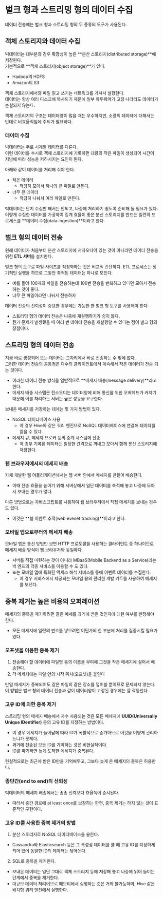 # 벌크 형과 스트리밍 형의 데이터 수집
데이터 전송에는 벌크 형과 스트리밍 형의 두 종류의 도구가 사용된다.

## 객체 스토리지와 데이터 수집
빅데이터는 대부분의 경우 확장성이 높은 **분산 스토리지(distributed storage)**에 저장된다.  
기본적으로 **객체 스토리지(object storage)**가 있다.
- Hadoop의 HDFS
- Amazon의 S3  

객체 스토리지에서의 파일 읽고 쓰기는 네트워크를 거쳐서 실행한다.  
데이터는 항상 여러 디스크에 복사되기 때문에 일부 하두웨어가 고장 나더라도 데이터가 손실되지 않는다.  

객체 스토리지의 구조는 데이터양이 많을 때는 우수하지만, 소량의 데이터에 대해서는 반대로 비효율적임에 주의가 필요하다.  

### 데이터 수집  
빅데이터는 주로 시계열 데이터를 다룬다.  
이런 데이터를 수시로 객체 스토리지에 기록하면 대량의 작은 파일이 생성되어 시간이 지남에 따라 성능을 저하시키는 요인이 된다.  


아래와 같이 데이터를 처리해 줘야 한다.
- 작은 데이터
  - 적당히 모아서 하나의 큰 파일로 만든다.
- 너무 큰 데이터
  - 적당히 나눠서 여러 파일로 만든다.  

빅데이터는 단지 수집만 해서는 안되고, 나중에 처리하기 쉽도록 준비해 둘 필요가 있다. 이렇게 수집한 데이터를 가공하여 집계 효율이 좋은 분산 스토리지를 만드는 일련의 프로세스를 **데이터 수집(data ingestion)**이라고 한다.  

## 벌크 형의 데이터 전송
원래 데이터가 처음부터 분산 스토리지에 저자오디어 있는 것이 아니라면 데이터 전송을 위한 **ETL 서버**를 설치한다.  

벌크 형의 도구로 파일 사이즈를 적정화하는 것은 비교적 간단하다. ETL 프로세스는 정기적인 실행을 하므로 그동안 축적된 데이터는 하나로 모인다.  
- 예를 들어 100개의 파일을 전송하는데 100번 전송을 반복하고 있다면 모아서 전송하는 것이 좋다.  
- 너무 큰 파일이라면 나눠서 전송하자  

데이터 전송의 신뢰성이 중요한 경우에는 가능한 한 벌크 형 도구를 사용해야 한다.
- 스트리밍 형의 데이터 전송은 나중에 재실행하기가 쉽지 않다.  
- 뭔가 문제가 발생했을 때 여러 번 데이터 전송을 재실행할 수 있다는 점이 벌크 형의 장점이다.  

## 스트리밍 형의 데이터 전송
지금 바로 생성되어 오는 데이터는 그자리에서 바로 전송하는 수 밖에 없다.  
그러한 데이터 전송의 공통점은 다수의 클라이언트에서 계속해서 작은 데이터가 전송 되는 것이다.
- 이러한 데이터 전송 방식을 일반적으로 **메세지 배송(message delivery)**라고 한다.  
- 메세지 배송 시스템은 전소오디는 데이터양에 비해 통신을 위한 오버헤드가 커지기 때문에 이를 처리하는 서버는 높은 성능을 요구한다.  

보내온 메세지를 저장하는 데에는 몇 가지 방법이 있다.
- NoSQL 데이터베이스 사용
  - 이 경우 Hive와 같은 쿼리 엔진으로 NoSQL 데이터베이스에 연결해 데이터를 읽을 수 있다.
- 메세지 큐, 메세지 브로커 등의 중계 시스템에 전송
  - 이 경우 기록된 데이터는 일정한 간격으로 꺼내고 모아서 함께 분산 스토리지에 저장한다.


### 웹 브라우저에서의 메세지 배송
자체 개발한 웹 어플리케이션에서는 웹 서버 안에서 메세지를 만들어 배송한다.
- 이때 전송 효율을 높이기 위해 서버상에서 일단 데이터를 축적해 놓고 나중에 모아서 보내는 경우가 많다.  

다른 방법으로는 자바스크립트를 사용하여 웹 브라우저에서 직접 메세지를 보내는 경우도 있다.
- 이것은 **웹 이벤트 추적(web evenet tracking)**이라고 한다.  

### 모바일 앱으로부터의 메세지 배송
모바일 앱은 통신 방법만 보면 HTTP 프로토콜을 사용하는 클라이언트 중 하나이므로 메세지 배송 방식이 웹 브라우저와 동일하다.  
- 서버를 직접 마련하는 것이 아니라 MBaaS(Mobile Backend as a Service)라는 백 엔드의 각종 서비스를 이용할 수 도 있다.  
- 또는 모바일 엡에 특화된 액세스 해석 서비스를 톻애 이벤트 데이터를 수집한다.
  - 이 경우 서비스에서 제공되는 모바일 용의 편리한 개발 키트를 사용하여 메세지를 보낸다.  



## 중복 제거는 높은 비용의 오퍼레이션
메세지의 중복을 제거하려면 같은 메세를 과거에 받은 것인지에 대한 여부를 판정해야 한다.
- 모든 메세지에 일련의 번호를 넣으려면 어딘가의 한 부분에 처리를 집중시킬 필요가 있다.

### 오프셋을 이용한 중복 제거
1. 전송해야 할 데이터에 파일명 등의 이름을 부여해 그것을 작은 메세지에 실어서 배송한다.
2. 각 메세지에는 파일 안의 시작 위치(오프셋)을 붙인다

만일 메세지가 중복되어도 같은 파일의 같은 장소를 덮어쓸 뿐이므로 문제되지 않는다.  
이 방법은 벌크 형의 데이터 전송과 같이 데이터양이 고정된 경우에는 잘 작동한다.

### 고유 ID에 의한 중복 제거
스트리밍 형의 메세지 배송에서 자수 사용되는 것은 모든 메세지에 **UUID(Universally Unique IDentifier)** 등의 고유 ID를 지정하는 방법이다.  
- 이 경우 메세지가 늘어남에 따라 ID가 폭발적으로 증가하므로 이것을 어떻게 관리하느냐가 문제다.
- 과거에 전송된 모든 ID를 기억하는 것은 비현실적이다.
- ID를 파기하면 늦게 도착한 메세지가 중복된다.

현실적으로는 최근에 받은 ID만을 기억해두고, 그보다 늦게 온 메세지의 중복은 허용한다.  

### 종단간(end to end)의 신뢰성
빅데이터의 메세지 배송에서는 종종 신뢰보다 효율쪽이 증시된다.  
- 따라서 중간 경로에 at least once를 보장하는 한편, 중복 제거는 하지 않는 것이 표준적인 구현이다.


### 고유 ID를 사용한 중복 제거의 방법
1. 분산 스토리지로 NoSQL 데이터베이스를 용한다.
  - Cassandra와 Elasticsearch 등은 그 특성상 데이터를 쓸 때 고유 ID를 지정하게 되어 있어 동일한 ID의 데이터는 덮어쓴다.
2. SQL로 중복을 제거한다.
  - 보내온 데이터는 일단 그대로 객체 스토리지 등에 저장해 놓고 나중에 읽어 들이는 단계에서 중복을 제거한다.
  - 대규모 데이터 처리이므로 메모리에서 실행하는 것은 거의 불가능하며, Hive 같은 배치형 쿼리 엔진에서 실행한다.



